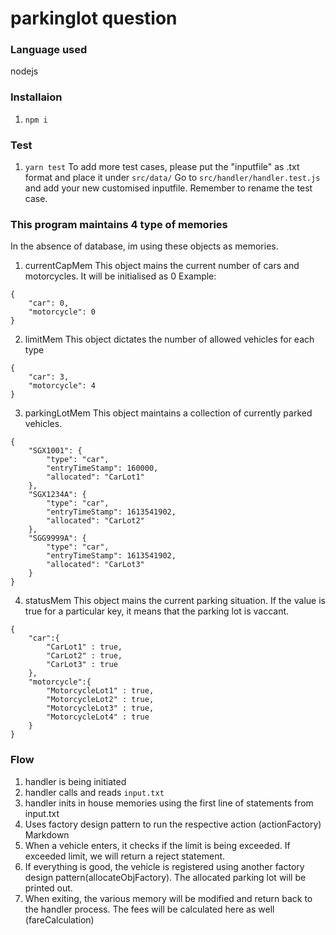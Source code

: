 # parkinglot question
### Language used
nodejs
### Installaion
1) `npm i`

### Test
1) `yarn test`
To add more test cases, please put the "inputfile" as .txt format and place it under `src/data/`
Go to `src/handler/handler.test.js` and add your new customised inputfile. Remember to rename the test case.

### This program maintains 4 type of memories
In the absence of database, im using these objects as memories.
1) currentCapMem
This object mains the current number of cars and motorcycles. It will be initialised as 0
Example:
```
{
    "car": 0,
    "motorcycle": 0
}
```
2) limitMem
This object dictates the number of allowed vehicles for each type
```
{
    "car": 3,
    "motorcycle": 4
}
```
3) parkingLotMem
This object maintains a collection of currently parked vehicles.
```
{
    "SGX1001": {
        "type": "car",
        "entryTimeStamp": 160000,
        "allocated": "CarLot1"
    },
    "SGX1234A": {
        "type": "car",
        "entryTimeStamp": 1613541902,
        "allocated": "CarLot2"
    },
    "SGG9999A": {
        "type": "car",
        "entryTimeStamp": 1613541902,
        "allocated": "CarLot3"
    }
}
```
4) statusMem
This object mains the current parking situation. If the value is true for a particular key, it means that the parking lot is vaccant.
```
{
    "car":{
        "CarLot1" : true,
        "CarLot2" : true,
        "CarLot3" : true
    },
    "motorcycle":{
        "MotorcycleLot1" : true,
        "MotorcycleLot2" : true,
        "MotorcycleLot3" : true,
        "MotorcycleLot4" : true
    }
}
```

### Flow

1) handler is being initiated
2) handler calls and reads `input.txt`
3) handler inits in house memories using the first line of statements from input.txt
4) Uses factory design pattern to run the respective action (actionFactory)
Markdown
5) When a vehicle enters, it checks if the limit is being exceeded. If exceeded limit, we will return a reject statement.
6) If everything is good, the vehicle is registered using another factory design pattern(allocateObjFactory). The allocated parking lot will be printed out.
7) When exiting, the various memory will be modified and return back to the handler process. The fees will be calculated here as well (fareCalculation)


